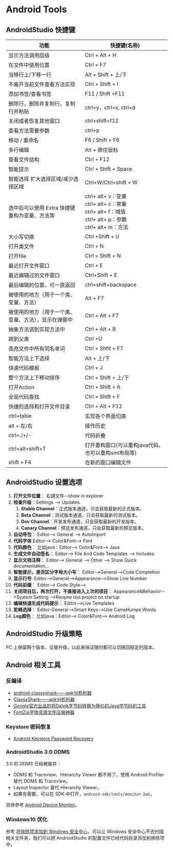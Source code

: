 # Android Tools

## AndroidStudio 快捷键

功能|快捷键(名称)
---|---
显示方法调用层级|Ctrl + Alt + H
在文件中使用位置|Ctrl + F7
当移行上/下移一行|Alt + Shift + 上/下
不离开当前文件查看方法实现|Ctrl + Shift + I
添加书签/查看书签| F11 / Shift +F11
删除行，删除并复制行，复制行并粘贴|ctrl+y，ctrl+x, ctrl+d
关闭或者恢复其他窗口|ctrl+shift+f12
查看方法需要参数|ctrl+p
移动 / 重命名 | F6 / Shift + F6
多行编辑 | Alt + 摁住鼠标
查看文件结构| Ctrl + F12
智能提示 | Ctrl + Shift + Space
智能选择 扩大选择区域/减少选择区域 | Ctrl+W/Ctrl+shift + W
选中后可以使用 Extra 快捷键重构为变量、方法等|ctrl+ alt+ v：变量<br/>ctrl+ alt+ c：常量<br/>ctrl+ alt+ f：域值<br/>ctrl+ alt+ p：参数<br/>ctrl+ alt+ m：方法
大小写切换|Ctrl +Shift + U
打开类文件|Ctrl + N
打开file | Ctrl + Shift + N
最近打开文件窗口 | Ctrl + E
最近编辑过的文件窗口 | Ctrl+Shift + E
最后编辑的位置，可一直返回|ctrl+shift+backspace
被使用的地方（用于一个类、变量、方法）|Alt + F7
被使用的地方（用于一个类、变量、方法），显示在弹窗中|Ctrl + Alt + F7
抽象方法调到实现方法中| Ctrl + Alt + B
跳到父类 | Ctrl +U
高亮文件中所有同名单词 | Ctrl + Shfit + F7
智能方法上下选择 | Alt + 上/下
快速代码模板 | Ctrl + J
整个方法上下移动排序 | Ctrl + Shift + 上/下
打开Action | Ctrl + Shift + A
全局代码查找 | Ctrl + Shift + F
快捷的选择和打开文件目录|Ctrl + Alt + F12
ctrl+table | 实现各个界面切换
alt + 左/右|  操作历史
ctrl+./+/- | 代码折叠
ctrl+alt+shift+T|打开重构窗口(可以重构java代码，也可以重构xml布局等)
shift + F4|在新的窗口编辑文件

## AndroidStudio 设置选项

1. **打开文件位置**：
右键文件--show in explorer
2. **检查升级**：Settings  --> Updates
   1. **Stable Channel**：正式版本通道，只会获取最新的正式版本。
   2. **Beta Channel**：测试版本通道，只会获取最新的测试版本。
   3. **Dev Channel**：开发发布通道，只会获取最新的开发版本。
   4. **Canary Channel**：预览发布通道，只会获取最新的预览版本。
3. **自动导包**：
Editor--> General --> AutoImport
4. **代码字体**
Editor--> Color&Font-->  Font
5. **代码颜色**：
比如java：Editor--> Color&Font-->  Java
6. **生成文件自动签名**：
Editor--> File And Code Templates --> Includes
7. **显示文档注释**：
Editor--> General --> Other --> Show Quick documentation...
8. **智能提示，是否区分字母大小写**：
Editor-->General-->Code Completion
9. **显示行号**:
Editor-->General-->Appearance-->Show Line Number
10. **代码前缀**：
Editor—> Code Style—>
11. **关闭项目后，再次打开，不直接进入上次的项目**：
Appearance&Behavior-->System Setting -->Reopne last project on startup
12. **编辑快速生成代码提示**：
Editor-->Live Templates
13. **驼峰选择**：
Editor-General-->Smart Keys-->Use CameHumps Words
14. **Log颜色**：
比如java：Editor--> Color&Font-->  Android Log

## AndroidStudio 升级策略

PC 上保留两个版本，交替升级，以此来保证随时都可以切换回稳定的版本。

## Android 相关工具

### 反编译

- [android-classyshark——apk分析利器](https://github.com/google/android-classyshark)
- [ClassyShark——apk分析利器](http://w4lle.github.io/2016/02/15/ClassyShark%E2%80%94%E2%80%94%E5%88%86%E6%9E%90apk%E5%88%A9%E5%99%A8/)
- [Google官方出品的将Dalvik字节码转换为等价的Java字节码的工具](https://github.com/google/enjarify)
- [FontZip字体资源文件压缩神器](https://github.com/forJrking/FontZip)

### Keystore 密码恢复

- [Android Keystore Password Recovery](http://maxcamillo.github.io/android-keystore-password-recover/)

### AndroidStudio 3.0 DDMS

3.0 的 DDMS 已经被废弃：

- DDMS 和 Traceview、Hierarchy Viewer 都不用了。使用 Android Profiler 替代 DDMS 和 Traceview。
- Layout Inspector 替代 Hierarchy Viewer。
- 如果有需要，可以在 SDK 中打开，`android-sdk/tools/monitor.bat`。

具体参考 [Android Device Monitor](https://developer.android.com/studio/profile/monitor)。

### Windows10 优化

参考 [将排除项添加到 Windows 安全中心](https://support.microsoft.com/zh-cn/help/4028485/windows-10-add-an-exclusion-to-windows-security)，可以让 Windows 安全中心不去扫描相关文件夹，我们可以把 AndroidStudio 的配置文件已经代码目录添加到排除项中。
